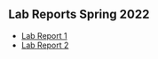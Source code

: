 ## Lab Reports Spring 2022
* [Lab Report 1](https://cindy4127.github.io/cse15l-lab-reports/lab-report-1-week-2)
* [Lab Report 2]()
